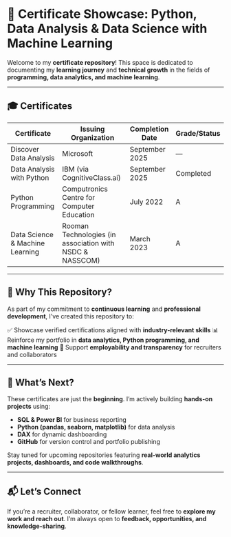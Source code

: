 
# 📄 Certificate Showcase: Python, Data Analysis & Data Science with Machine Learning

Welcome to my **certificate repository**!
This space is dedicated to documenting my **learning journey** and **technical growth** in the fields of **programming, data analytics, and machine learning**.

---

## 🎓 Certificates

| Certificate                     | Issuing Organization                                     | Completion Date | Grade/Status |
| ------------------------------- | -------------------------------------------------------- | --------------- | ------------ |
| Discover Data Analysis          | Microsoft                                                | September 2025  | —            |
| Data Analysis with Python       | IBM (via CognitiveClass.ai)                              | September 2025  | Completed    |
| Python Programming              | Computronics Centre for Computer Education               | July 2022       | A            |
| Data Science & Machine Learning | Rooman Technologies (in association with NSDC & NASSCOM) | March 2023      | A            |

---

## 🧠 Why This Repository?

As part of my commitment to **continuous learning** and **professional development**, I’ve created this repository to:

✅ Showcase verified certifications aligned with **industry-relevant skills**
📊 Reinforce my portfolio in **data analytics, Python programming, and machine learning**
💼 Support **employability and transparency** for recruiters and collaborators

---

## 🚀 What’s Next?

These certificates are just the **beginning**. I’m actively building **hands-on projects** using:

* **SQL & Power BI** for business reporting
* **Python (pandas, seaborn, matplotlib)** for data analysis
* **DAX** for dynamic dashboarding
* **GitHub** for version control and portfolio publishing

Stay tuned for upcoming repositories featuring **real-world analytics projects, dashboards, and code walkthroughs**.

---

## 📬 Let’s Connect

If you’re a recruiter, collaborator, or fellow learner, feel free to **explore my work and reach out**.
I’m always open to **feedback, opportunities, and knowledge-sharing**.
